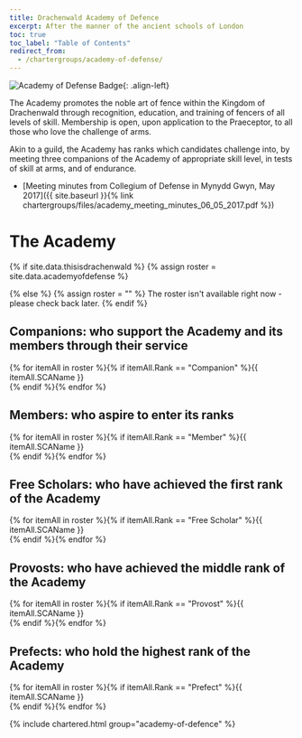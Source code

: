 ```yaml
---
title: Drachenwald Academy of Defence 
excerpt: After the manner of the ancient schools of London
toc: true
toc_label: "Table of Contents"
redirect_from:
  - /chartergroups/academy-of-defense/
---
```

<img src="{{ site.baseurl }}{% link images/heraldry/academyofdefenseflag.gif %}" alt="Academy of Defense Badge">{: .align-left}  

The Academy promotes the noble art of fence within the Kingdom of Drachenwald through recognition, education, and training of fencers of all levels of skill. Membership is open, upon application to the Praeceptor, to all those who love the challenge of arms.  

Akin to a guild, the Academy has ranks which candidates challenge into, by meeting three companions of the Academy of appropriate skill level, in tests of skill at arms, and of endurance.  

* [Meeting minutes from Collegium of Defense in Mynydd Gwyn, May 2017]({{ site.baseurl }}{% link chartergroups/files/academy_meeting_minutes_06_05_2017.pdf %})  

# The Academy 

{% if site.data.thisisdrachenwald %}
  {% assign roster = site.data.academyofdefense %}
  
{% else %}
  {% assign roster = "" %}
  The roster isn't available right now - please check back later.
{% endif %}


## Companions: who support the Academy and its members through their service
{% for itemAll in roster %}{% if itemAll.Rank == "Companion" %}{{ itemAll.SCAName }}  <br />{% endif %}{% endfor %}

## Members: who aspire to enter its ranks
{% for itemAll in roster %}{% if itemAll.Rank == "Member" %}{{ itemAll.SCAName }}  <br />{% endif %}{% endfor %}

## Free Scholars: who have achieved the first rank of the Academy
{% for itemAll in roster %}{% if itemAll.Rank == "Free Scholar" %}{{ itemAll.SCAName }}  <br />{% endif %}{% endfor %} 

## Provosts: who have achieved the middle rank of the Academy
{% for itemAll in roster %}{% if itemAll.Rank == "Provost" %}{{ itemAll.SCAName }}  <br />{% endif %}{% endfor %}

## Prefects: who hold the highest rank of the Academy
 {% for itemAll in roster %}{% if itemAll.Rank == "Prefect" %}{{ itemAll.SCAName }}  <br />{% endif %}{% endfor %}

{% include chartered.html group="academy-of-defence" %}